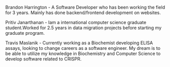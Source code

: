 Brandon Harrington - A Software Developer who has been working the field for 3 years. Mainly has done backend/frontend development on websites.

Pritiv Janarthanan - Iam a international computer science graduate student.Worked for 2.5 years in data migration projects before starting my graduate program.

Travis Maslanik - Currently working as a Biochemist developing ELISA assays, looking to change careers as a software engineer. My dream is to be able to utilize my knowledge in Biochemistry and Computer Science to develop software related to CRISPR.
